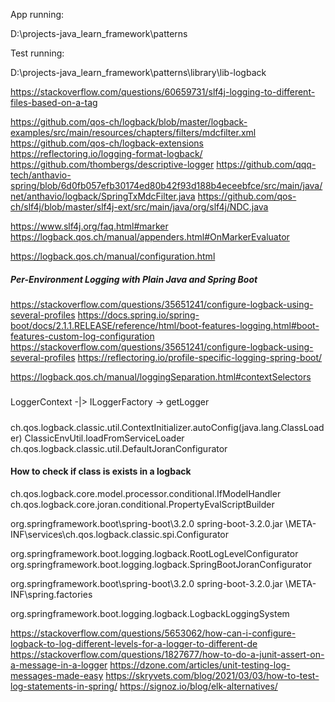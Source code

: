 App running:

D:\projects-java\_learn_framework\patterns

Test running:

D:\projects-java\_learn_framework\patterns\library\lib-logback

https://stackoverflow.com/questions/60659731/slf4j-logging-to-different-files-based-on-a-tag

https://github.com/qos-ch/logback/blob/master/logback-examples/src/main/resources/chapters/filters/mdcfilter.xml
https://github.com/qos-ch/logback-extensions
https://reflectoring.io/logging-format-logback/
https://github.com/thombergs/descriptive-logger
https://github.com/qqq-tech/anthavio-spring/blob/6d0fb057efb30174ed80b42f93d188b4eceebfce/src/main/java/net/anthavio/logback/SpringTxMdcFilter.java
https://github.com/qos-ch/slf4j/blob/master/slf4j-ext/src/main/java/org/slf4j/NDC.java

https://www.slf4j.org/faq.html#marker
https://logback.qos.ch/manual/appenders.html#OnMarkerEvaluator

https://logback.qos.ch/manual/configuration.html

##### Per-Environment Logging with Plain Java and Spring Boot

https://stackoverflow.com/questions/35651241/configure-logback-using-several-profiles
https://docs.spring.io/spring-boot/docs/2.1.1.RELEASE/reference/html/boot-features-logging.html#boot-features-custom-log-configuration
https://stackoverflow.com/questions/35651241/configure-logback-using-several-profiles
https://reflectoring.io/profile-specific-logging-spring-boot/

https://logback.qos.ch/manual/loggingSeparation.html#contextSelectors

#####

LoggerContext -|> ILoggerFactory -> getLogger

##### 

ch.qos.logback.classic.util.ContextInitializer.autoConfig(java.lang.ClassLoader)
    ClassicEnvUtil.loadFromServiceLoader
ch.qos.logback.classic.util.DefaultJoranConfigurator

#### How to check if class is exists in a logback

ch.qos.logback.core.model.processor.conditional.IfModelHandler
ch.qos.logback.core.joran.conditional.PropertyEvalScriptBuilder

org.springframework.boot\spring-boot\3.2.0
spring-boot-3.2.0.jar
\META-INF\services\ch.qos.logback.classic.spi.Configurator

org.springframework.boot.logging.logback.RootLogLevelConfigurator
org.springframework.boot.logging.logback.SpringBootJoranConfigurator

org.springframework.boot\spring-boot\3.2.0
spring-boot-3.2.0.jar
\META-INF\spring.factories

org.springframework.boot.logging.logback.LogbackLoggingSystem

https://stackoverflow.com/questions/5653062/how-can-i-configure-logback-to-log-different-levels-for-a-logger-to-different-de
https://stackoverflow.com/questions/1827677/how-to-do-a-junit-assert-on-a-message-in-a-logger
https://dzone.com/articles/unit-testing-log-messages-made-easy
https://skryvets.com/blog/2021/03/03/how-to-test-log-statements-in-spring/
https://signoz.io/blog/elk-alternatives/

